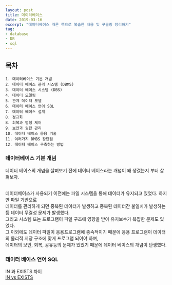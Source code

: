 ```yaml
---
layout: post
title: 데이터베이스 
date: 2019-03-16
excerpt: "데이터베이스 개론 책으로 복습한 내용 및 구글링 정리하기"
tag:
- database
- DB
- sql
---
```


## 목차
```
1. 데이터베이스 기본 개념
2. 데이터 베이스 관리 시스템 (DBMS)
3. 데이터 베이스 시스템 (DBS)
4. 데이터 모델링
5. 관계 데이터 모델
6. 데이터 베이스 언어 SQL
7. 데이터 베이스 설계 
8. 정규화 
8. 회복과 병행 제어 
9. 보안과 권한 관리
10. 데이터 베이스 응용 기술 
11. 여러가지 DMBS 장단점 
12. 데이터 베이스 구축하는 방법 
```
### 데이터베이스 기본 개념 

데이터 베이스의 개념을 살펴보기 전에 데이터 베이스라는 개념이 왜 생겼는지 부터 살펴보자.<br><br>

데이터베이스가 사용되기 이전에는 파일 시스템을 통해 데이터가 유지되고 있었다. 하지만 파일 기반으로<br>
데이터를 관리하게 되면 중복된 데이터가 발생하고 중복된 데이터간 불일치가 발생하는 등 데이터 무결성 문제가 발생했다.<br>
그리고 시스템 또는 프로그램이 파일 구조에 영향을 받아 유지보수가 복잡한 문제도 있었다.<br>
그 이외에도 데이터 파일이 응용프로그램에 종속적이기 때문에 응용 프로그램이 데이터의 물리적 저장 구조에 맞게 프로그램 되어야 하며,<br>
데이터의 보안, 회복, 공유등의 문제가 있었기 때문에 데이터 베이스의 개념이 탄생했다. <br>


### 데이터 베이스 언어 SQL 

IN 과 EXISTS 차이 <br>
[IN vs EXISTS](https://wedul.site/450)

